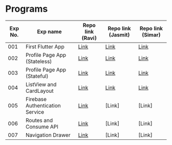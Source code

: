 # Programs

| Exp No. | Exp name | Repo link (Ravi) | Repo link (Jasmit) | Repo link (Simar) |
| --- | --- | --- | --- | --- |
| 001 | First Flutter App | [Link](https://github.com/Raviipandey/Mad_Exp01) | [Link](https://github.com/jasmit21/mad_exp01) | [Link](https://github.com/simarkaur28/mad_pwa_01.git) |
| 002 | Profile Page App (Stateless) | [Link](https://github.com/Raviipandey/Mad_Exp02) | [Link](https://github.com/jasmit21/mad_exp02) | [Link](https://github.com/simarkaur28/mad_pwa_2.git) |
| 003 | Profile Page App (Stateful) | [Link](https://github.com/Raviipandey/Mad_Exp03) | [Link](https://github.com/jasmit21/mad_exp03) | [Link](https://github.com/simarkaur28/mad_pwa_3.git) |
| 004 | ListView and CardLayout | [Link](https://github.com/Raviipandey/Mad_Exp04) | [Link](https://github.com/jasmit21/mad_exp04) | [Link](https://github.com/simarkaur28/mad_pwa_4.git) |
| 005 | Firebase Authentication Service | [Link](https://github.com/Raviipandey/Mad_Exp05) | [Link] | [Link] |
| 006 | Routes and Consume API | [Link](https://github.com/Raviipandey/Mad_Exp06) | [Link] | [Link] |
| 007 | Navigation Drawer | [Link](https://github.com/Raviipandey/Mad_Exp07) | [Link] | [Link] |
